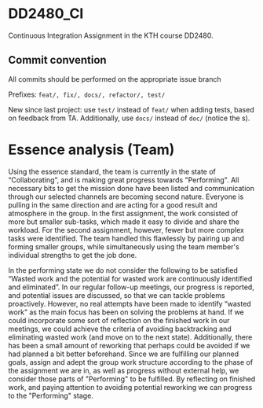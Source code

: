 # DD2480_CI
Continuous Integration Assignment in the KTH course DD2480.

## Commit convention
All commits should be performed on the appropriate issue branch

Prefixes: ```feat/, fix/, docs/, refactor/, test/```

New since last project: use ```test/``` instead of ```feat/``` when adding tests, based on feedback from TA. Additionally, use ```docs/``` instead of ```doc/``` (notice the s).

# Essence analysis (Team)
Using the essence standard, the team is currently in the state of “Collaborating”, and is making great progress towards "Performing". All necessary bits to get the mission done have been listed and communication through our selected channels are becoming second nature. Everyone is pulling in the same direction and are acting for a good result and atmosphere in the group. In the first assignment, the work consisted of more but smaller sub-tasks, which made it easy to divide and share the workload. For the second assignment, however, fewer but more complex tasks were identified. The team handled this flawlessly by pairing up and forming smaller groups, while simultaneously using the team member's individual strengths to get the job done. 

In the performing state we do not consider the following to be satisfied “Wasted work and the potential for wasted work are continuously identified and eliminated”. In our regular follow-up meetings, our progress is reported, and potential issues are discussed, so that we can tackle problems proactively. However, no real attempts have been made to identify “wasted work” as the main focus has been on solving the problems at hand. If we could incorporate some sort of reflection on the finished work in our meetings, we could achieve the criteria of avoiding backtracking and eliminating wasted work (and move on to the next state). Additionally, there has been a small amount of reworking that perhaps could be avoided if we had planned a bit better beforehand. Since we are fulfilling our planned goals, assign and adept the group work structure according to the phase of the assignment we are in, as well as progress without external help,  we consider those parts of "Performing" to be fulfilled. By reflecting on finished work, and paying attention to avoiding potential reworking we can progress to the "Performing" stage.  
